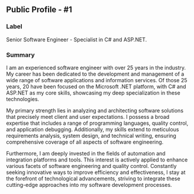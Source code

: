 ## Public Profile - #1

### Label

Senior Software Engineer - Specialist in C# and ASP.NET.
### Summary

I am an experienced software engineer with over 25 years in the industry. My career has been dedicated to the development and management of a wide range of software applications and information services. Of those 25 years, 20 have been focused on the Microsoft .NET platform, with C# and ASP.NET as my core skills, showcasing my deep specialization in these technologies.

My primary strength lies in analyzing and architecting software solutions that precisely meet client and user expectations. I possess a broad expertise that includes a range of programming languages, quality control, and application debugging. Additionally, my skills extend to meticulous requirements analysis, system design, and technical writing, ensuring comprehensive coverage of all aspects of software engineering.

Furthermore, I am deeply invested in the fields of automation and integration platforms and tools. This interest is actively applied to enhance various facets of software engineering and quality control. Constantly seeking innovative ways to improve efficiency and effectiveness, I stay at the forefront of technological advancements, striving to integrate these cutting-edge approaches into my software development processes.